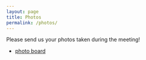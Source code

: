 ```yaml
---
layout: page
title: Photos
permalink: /photos/
---
```


Please send us your photos taken during the meeting!

* [photo board]([/shonan-203-website/photos/mugshots-thumb.jpg](/shonan-203-website/photos/mugshots.jpg) "Polaroid photos of participants")